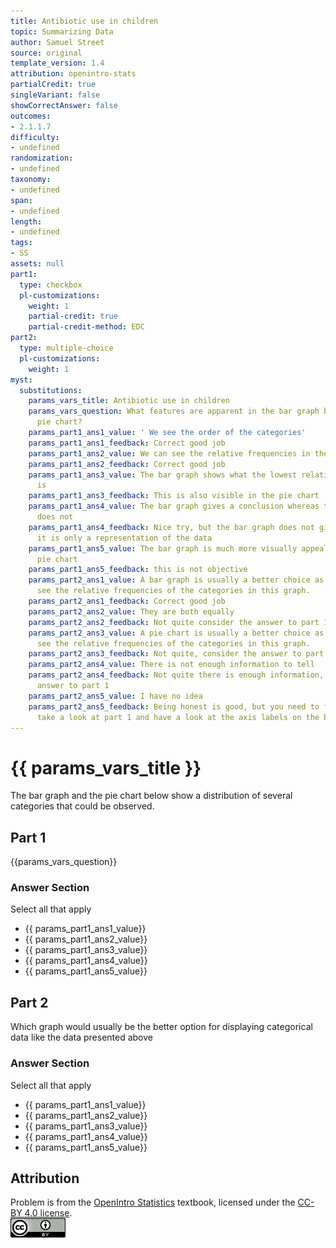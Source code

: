 ```yaml
---
title: Antibiotic use in children
topic: Summarizing Data
author: Samuel Street
source: original
template_version: 1.4
attribution: openintro-stats
partialCredit: true
singleVariant: false
showCorrectAnswer: false
outcomes:
- 2.1.1.7
difficulty:
- undefined
randomization:
- undefined
taxonomy:
- undefined
span:
- undefined
length:
- undefined
tags:
- SS
assets: null
part1:
  type: checkbox
  pl-customizations:
    weight: 1
    partial-credit: true
    partial-credit-method: EDC
part2:
  type: multiple-choice
  pl-customizations:
    weight: 1
myst:
  substitutions:
    params_vars_title: Antibiotic use in children
    params_vars_question: What features are apparent in the bar graph but not in the
      pie chart?
    params_part1_ans1_value: ' We see the order of the categories'
    params_part1_ans1_feedback: Correct good job
    params_part1_ans2_value: We can see the relative frequencies in the bar graph
    params_part1_ans2_feedback: Correct good job
    params_part1_ans3_value: The bar graph shows what the lowest relative frequency
      is
    params_part1_ans3_feedback: This is also visible in the pie chart
    params_part1_ans4_value: The bar graph gives a conclusion whereas the pie chart
      does not
    params_part1_ans4_feedback: Nice try, but the bar graph does not give a conclusion,
      it is only a representation of the data
    params_part1_ans5_value: The bar graph is much more visually appealing than the
      pie chart
    params_part1_ans5_feedback: this is not objective
    params_part2_ans1_value: A bar graph is usually a better choice as we can also
      see the relative frequencies of the categories in this graph.
    params_part2_ans1_feedback: Correct good job
    params_part2_ans2_value: They are both equally
    params_part2_ans2_feedback: Not quite consider the answer to part 1
    params_part2_ans3_value: A pie chart is usually a better choice as we can also
      see the relative frequencies of the categories in this graph.
    params_part2_ans3_feedback: Not quite, consider the answer to part 1
    params_part2_ans4_value: There is not enough information to tell
    params_part2_ans4_feedback: Not quite there is enough information, consider your
      answer to part 1
    params_part2_ans5_value: I have no idea
    params_part2_ans5_feedback: Being honest is good, but you need to find the answer,
      take a look at part 1 and have a look at the axis labels on the bar chart
---
```

# {{ params_vars_title }}
The bar graph and the pie chart below show a distribution of several categories that could be observed.

<pl-figure file-name="figure 1.png" type="dynamic" width="500px"></pl-figure>

## Part 1

{{params_vars_question}}

### Answer Section

Select all that apply

- {{ params_part1_ans1_value}}
- {{ params_part1_ans2_value}}
- {{ params_part1_ans3_value}}
- {{ params_part1_ans4_value}}
- {{ params_part1_ans5_value}}

## Part 2

Which graph would usually be the better option for displaying categorical data like the data presented above

### Answer Section

Select all that apply

- {{ params_part1_ans1_value}}
- {{ params_part1_ans2_value}}
- {{ params_part1_ans3_value}}
- {{ params_part1_ans4_value}}
- {{ params_part1_ans5_value}}

## Attribution

Problem is from the [OpenIntro Statistics](https://openintro.org/book/os/) textbook, licensed under the [CC-BY 4.0 license](https://creativecommons.org/licenses/by/4.0/).<br>![Image representing the Creative Commons 4.0 BY license.](https://raw.githubusercontent.com/firasm/bits/master/by.png)